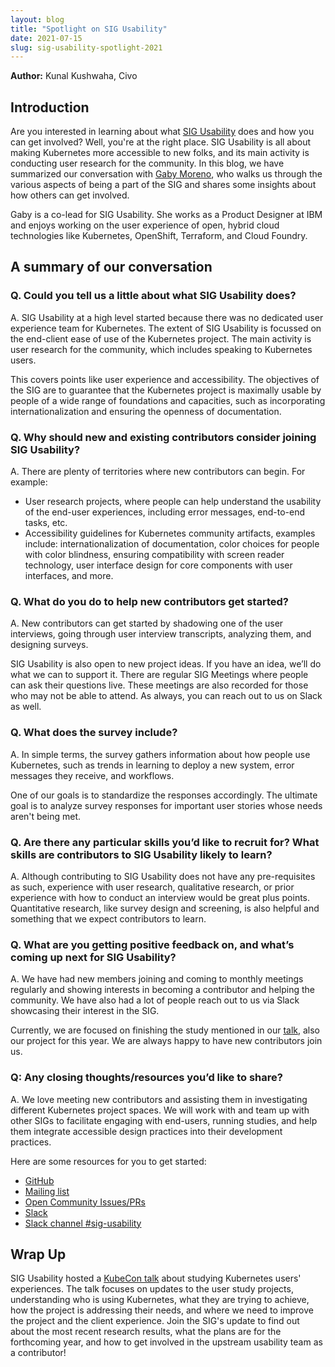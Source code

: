 ```yaml
---
layout: blog
title: "Spotlight on SIG Usability"
date: 2021-07-15
slug: sig-usability-spotlight-2021
---
```


**Author:** Kunal Kushwaha, Civo

## Introduction

Are you interested in learning about what [SIG Usability](https://github.com/kubernetes/community/tree/master/sig-usability) does and how you can get involved? Well, you're at the right place. SIG Usability is all about making Kubernetes more accessible to new folks, and its main activity is conducting user research for the community. In this blog, we have summarized our conversation with [Gaby Moreno](https://twitter.com/morengab), who walks us through the various aspects of being a part of the SIG and shares some insights about how others can get involved.

Gaby is a co-lead for SIG Usability. She works as a Product Designer at IBM and enjoys working on the user experience of open, hybrid cloud technologies like Kubernetes, OpenShift, Terraform, and Cloud Foundry.

## A summary of our conversation

### Q. Could you tell us a little about what SIG Usability does?

A. SIG Usability at a high level started because there was no dedicated user experience team for Kubernetes. The extent of SIG Usability is focussed on the end-client ease of use of the Kubernetes project. The main activity is user research for the community, which includes speaking to Kubernetes users.

This covers points like user experience and accessibility. The objectives of the SIG are to guarantee that the Kubernetes project is maximally usable by people of a wide range of foundations and capacities, such as incorporating internationalization and ensuring the openness of documentation.

### Q. Why should new and existing contributors consider joining SIG Usability?

A. There are plenty of territories where new contributors can begin. For example:
- User research projects, where people can help understand the usability of the end-user experiences, including error messages, end-to-end tasks, etc.
- Accessibility guidelines for Kubernetes community artifacts, examples include: internationalization of documentation, color choices for people with color blindness, ensuring compatibility with screen reader technology, user interface design for core components with user interfaces, and more.

### Q. What do you do to help new contributors get started?

A. New contributors can get started by shadowing one of the user interviews, going through user interview transcripts, analyzing them, and designing surveys.

SIG Usability is also open to new project ideas. If you have an idea, we’ll do what we can to support it. There are regular SIG Meetings where people can ask their questions live. These meetings are also recorded for those who may not be able to attend. As always, you can reach out to us on Slack as well.

### Q. What does the survey include?

A. In simple terms, the survey gathers information about how people use Kubernetes, such as trends in learning to deploy a new system, error messages they receive, and workflows.

One of our goals is to standardize the responses accordingly. The ultimate goal is to analyze survey responses for important user stories whose needs aren't being met.

### Q. Are there any particular skills you’d like to recruit for? What skills are contributors to SIG Usability likely to learn?

A. Although contributing to SIG Usability does not have any pre-requisites as such, experience with user research, qualitative research, or prior experience with how to conduct an interview would be great plus points. Quantitative research, like survey design and screening, is also helpful and something that we expect contributors to learn.

### Q. What are you getting positive feedback on, and what’s coming up next for SIG Usability?

A. We have had new members joining and coming to monthly meetings regularly and showing interests in becoming a contributor and helping the community. We have also had a lot of people reach out to us via Slack showcasing their interest in the SIG.

Currently, we are focused on finishing the study mentioned in our [talk](https://www.youtube.com/watch?v=Byn0N_ZstE0), also our project for this year. We are always happy to have new contributors join us.

### Q: Any closing thoughts/resources you’d like to share?

A. We love meeting new contributors and assisting them in investigating different Kubernetes project spaces. We will work with and team up with other SIGs to facilitate engaging with end-users, running studies, and help them integrate accessible design practices into their development practices.

Here are some resources for you to get started:
- [GitHub](https://github.com/kubernetes/community/tree/master/sig-usability)
- [Mailing list](https://groups.google.com/g/kubernetes-sig-usability)
- [Open Community Issues/PRs](https://github.com/kubernetes/community/labels/sig%2Fusability)
- [Slack](https://slack.k8s.io/)
- [Slack channel #sig-usability](https://kubernetes.slack.com/archives/CLC5EF63T)

## Wrap Up

SIG Usability hosted a [KubeCon talk](https://www.youtube.com/watch?v=Byn0N_ZstE0) about studying Kubernetes users' experiences. The talk focuses on updates to the user study projects, understanding who is using Kubernetes, what they are trying to achieve, how the project is addressing their needs, and where we need to improve the project and the client experience. Join the SIG's update to find out about the most recent research results, what the plans are for the forthcoming year, and how to get involved in the upstream usability team as a contributor!
